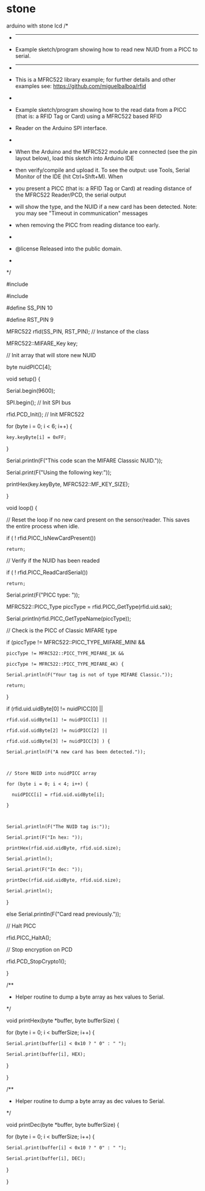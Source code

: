 # stone
arduino with stone lcd 
/*

 * --------------------------------------------------------------------------------------------------------------------

 * Example sketch/program showing how to read new NUID from a PICC to serial.

 * --------------------------------------------------------------------------------------------------------------------

 * This is a MFRC522 library example; for further details and other examples see: https://github.com/miguelbalboa/rfid

 *

 * Example sketch/program showing how to the read data from a PICC (that is: a RFID Tag or Card) using a MFRC522 based RFID

 * Reader on the Arduino SPI interface.

 *

 * When the Arduino and the MFRC522 module are connected (see the pin layout below), load this sketch into Arduino IDE

 * then verify/compile and upload it. To see the output: use Tools, Serial Monitor of the IDE (hit Ctrl+Shft+M). When

 * you present a PICC (that is: a RFID Tag or Card) at reading distance of the MFRC522 Reader/PCD, the serial output

 * will show the type, and the NUID if a new card has been detected. Note: you may see "Timeout in communication" messages

 * when removing the PICC from reading distance too early.

 *

 * @license Released into the public domain.

 *

*/

 

#include

#include

 

#define SS_PIN 10

#define RST_PIN 9

 

MFRC522 rfid(SS_PIN, RST_PIN); // Instance of the class

 

MFRC522::MIFARE_Key key;

 

// Init array that will store new NUID

byte nuidPICC[4];

 

void setup() {

  Serial.begin(9600);

  SPI.begin(); // Init SPI bus

  rfid.PCD_Init(); // Init MFRC522

 

  for (byte i = 0; i < 6; i++) {

    key.keyByte[i] = 0xFF;

  }

 

  Serial.println(F("This code scan the MIFARE Classsic NUID."));

  Serial.print(F("Using the following key:"));

  printHex(key.keyByte, MFRC522::MF_KEY_SIZE);

}

 

void loop() {

 

  // Reset the loop if no new card present on the sensor/reader. This saves the entire process when idle.

  if ( ! rfid.PICC_IsNewCardPresent())

    return;

 

  // Verify if the NUID has been readed

  if ( ! rfid.PICC_ReadCardSerial())

    return;

 

  Serial.print(F("PICC type: "));

  MFRC522::PICC_Type piccType = rfid.PICC_GetType(rfid.uid.sak);

  Serial.println(rfid.PICC_GetTypeName(piccType));

 

  // Check is the PICC of Classic MIFARE type

  if (piccType != MFRC522::PICC_TYPE_MIFARE_MINI &&  

    piccType != MFRC522::PICC_TYPE_MIFARE_1K &&

    piccType != MFRC522::PICC_TYPE_MIFARE_4K) {

    Serial.println(F("Your tag is not of type MIFARE Classic."));

    return;

  }

 

  if (rfid.uid.uidByte[0] != nuidPICC[0] ||

    rfid.uid.uidByte[1] != nuidPICC[1] ||

    rfid.uid.uidByte[2] != nuidPICC[2] ||

    rfid.uid.uidByte[3] != nuidPICC[3] ) {

    Serial.println(F("A new card has been detected."));

 

    // Store NUID into nuidPICC array

    for (byte i = 0; i < 4; i++) {

      nuidPICC[i] = rfid.uid.uidByte[i];

    }

   

    Serial.println(F("The NUID tag is:"));

    Serial.print(F("In hex: "));

    printHex(rfid.uid.uidByte, rfid.uid.size);

    Serial.println();

    Serial.print(F("In dec: "));

    printDec(rfid.uid.uidByte, rfid.uid.size);

    Serial.println();

  }

  else Serial.println(F("Card read previously."));

 

  // Halt PICC

  rfid.PICC_HaltA();

 

  // Stop encryption on PCD

  rfid.PCD_StopCrypto1();

}

 

 

/**

 * Helper routine to dump a byte array as hex values to Serial.

 */

void printHex(byte *buffer, byte bufferSize) {

  for (byte i = 0; i < bufferSize; i++) {

    Serial.print(buffer[i] < 0x10 ? " 0" : " ");

    Serial.print(buffer[i], HEX);

  }

}

 

/**

 * Helper routine to dump a byte array as dec values to Serial.

 */

void printDec(byte *buffer, byte bufferSize) {

  for (byte i = 0; i < bufferSize; i++) {

    Serial.print(buffer[i] < 0x10 ? " 0" : " ");

    Serial.print(buffer[i], DEC);

  }

}

 
